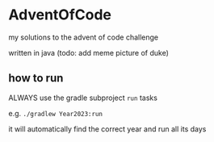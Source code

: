 # AdventOfCode
my solutions to the advent of code challenge

written in java (todo: add meme picture of duke)

## how to run
ALWAYS use the gradle subproject `run` tasks<p>
e.g. `./gradlew Year2023:run`<p>
it will automatically find the correct year and run all its days
